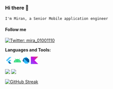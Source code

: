 ### Hi there 👋


`I'm Miran, a Senior Mobile application engineer`


#### Follow me
[![Twitter: mira_01001110](https://img.shields.io/twitter/follow/mira_01001110?style=social)](https://twitter.com/mira_01001110)

**Languages and Tools:**  

<code><img height="24" src="https://raw.githubusercontent.com/github/explore/80688e429a7d4ef2fca1e82350fe8e3517d3494d/topics/flutter/flutter.png"></code>
<code><img height="24" src="https://raw.githubusercontent.com/github/explore/80688e429a7d4ef2fca1e82350fe8e3517d3494d/topics/android/android.png"></code>
<code><img height="24" src="https://raw.githubusercontent.com/github/explore/80688e429a7d4ef2fca1e82350fe8e3517d3494d/topics/dart/dart.png"></code>
<code><img height="24" src="https://raw.githubusercontent.com/github/explore/80688e429a7d4ef2fca1e82350fe8e3517d3494d/topics/kotlin/kotlin.png"></code>

<img src="https://github-readme-stats.vercel.app/api?username=mirankm&&show_icons=true&title_color=40E0D0&icon_color=40E0D0&text_color=ffffff&bg_color=151515" width="440">

<img src="https://github-readme-stats.vercel.app/api/top-langs?username=mirankm&&show_icons=true&title_color=40E0D0&icon_color=40E0D0&text_color=ffffff&bg_color=151515&layout=compact" width="440">

[![GitHub Streak](https://github-readme-streak-stats.herokuapp.com/?user=mirankm)](https://github.com/mirankm)
